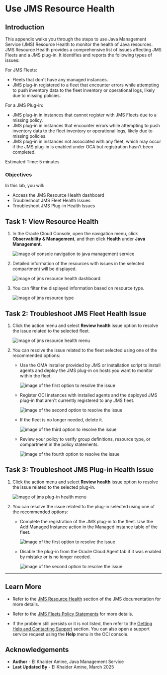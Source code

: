 # Use JMS Resource Health

## Introduction  
This appendix walks you through the steps to use Java Management Service (JMS) Resource Health to monitor the health of Java resources.
JMS Resource Health provides a comprehensive list of issues affecting JMS Fleets and a JMS plug-in. It identifies and reports the following types of issues:

For JMS Fleets:
- Fleets that don't have any managed instances.
- JMS plug-in registered to a fleet that encounter errors while attempting to push inventory data to the fleet inventory or operational logs, likely due to missing policies.

For a JMS Plug-in:
- JMS plug-in in instances that cannot register with JMS Fleets due to a missing policy.
- JMS plug-in in instances that encounter errors while attempting to push inventory data to the fleet inventory or operational logs, likely due to missing policies.
- JMS plug-in in instances not associated with any fleet, which may occur if the JMS plug-in is enabled under OCA but registration hasn't been completed.

Estimated Time: 5 minutes

### Objectives
In this lab, you will:
- Access the JMS Resource Health dashboard
- Troubleshoot JMS Fleet Health Issues
- Troubleshoot JMS Plug-in Health Issues


## Task 1: View Resource Health

1. In the Oracle Cloud Console, open the navigation menu, click **Observability & Management**, and then click **Health** under **Java Management**.

    ![image of console navigation to java management service](images/console-navigation-jms.png)

2. Detailed information of the resources with issues in the selected compartment will be displayed.

    ![image of jms resource health dashboard](images/jms-resource-health.png)

3. You can filter the displayed information based on resource type.

    ![image of jms resource type](images/jms-resource-types.png)

## Task 2: Troubleshoot JMS Fleet Health Issue

1. Click the action menu and select **Review health** issue option to resolve the issue related to the selected fleet.

    ![image of jms resource health menu](images/jms-resource-health-menu.png)

2. You can resolve the issue related to the fleet selected using one of the recommended options:
    * Use the OMA installer provided by JMS or installation script to install agents and deploy the JMS plug-in on hosts you want to monitor within the fleet.

        ![image of the first option to resolve the issue](images/review-fleet-issue-1.png)

    * Register OCI instances with installed agents and the deployed JMS plug-in that aren't currently registered to any JMS fleet.

        ![image of the second option to resolve the issue](images/review-fleet-issue-2.png)

    * If the fleet is no longer needed, delete it.

        ![image of the third option to resolve the issue](images/review-fleet-issue-3.png)

    * Review your policy to verify group definitions, resource type, or compartment in the policy statements.

        ![image of the fourth option to resolve the issue](images/review-fleet-issue-4.png)

## Task 3: Troubleshoot JMS Plug-in Health Issue

1. Click the action menu and select **Review health** issue option to resolve the issue related to the selected plug-in.

    ![image of jms plug-in health menu](images/jms-plugin-health-menu.png)

2. You can resolve the issue related to the plug-in selected using one of the recommended options:
    * Complete the registration of the JMS plug-in to the fleet. Use the Add Managed Instance action in the Managed instance table of the fleet.

        ![image of the first option to resolve the issue](images/review-plugin-issue-1.png)

    * Disable the plug-in from the Oracle Cloud Agent tab if it was enabled by mistake or is no longer needed.

        ![image of the second option to resolve the issue](images/review-plugin-issue-2.png)


---


## Learn More

* Refer to the [JMS Resource Health](https://docs.oracle.com/en-us/iaas/jms/doc/resource-health.html) section of the JMS documentation for more details.

* Refer to the [JMS Fleets Policy Statements](https://docs.oracle.com/en-us/iaas/jms/doc/policy-statements.html) for more details.

* If the problem still persists or it is not listed, then refer to the [Getting Help and Contacting Support](https://docs.oracle.com/en-us/iaas/Content/GSG/Tasks/contactingsupport.htm) section. You can also open a support service request using the **Help** menu in the OCI console.



## Acknowledgements

* **Author** - El Khaider Amine, Java Management Service
* **Last Updated By** - El Khaider Amine, March 2025
